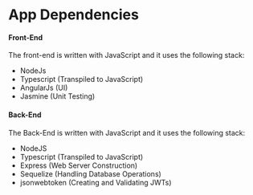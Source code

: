 # App Dependencies



#### Front-End

The front-end is written with JavaScript and it uses the following stack:

- NodeJs 
- Typescript (Transpiled to JavaScript)
- AngularJs (UI)
- Jasmine (Unit Testing)

#### Back-End

The Back-End is written with JavaScript and it uses the following stack:

- NodeJS
- Typescript (Transpiled to JavaScript)
- Express (Web Server Construction)
- Sequelize (Handling Database Operations)
- jsonwebtoken (Creating and Validating JWTs)